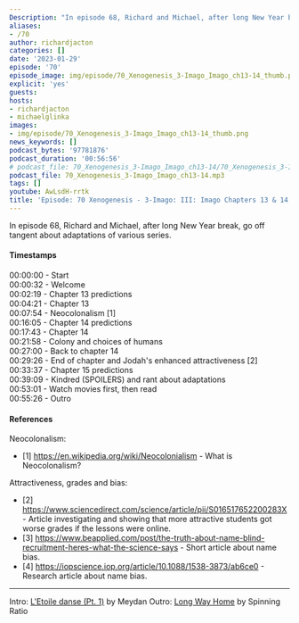 ```yaml
---
Description: "In episode 68, Richard and Michael, after long New Year break, go off tangent about adaptations of various series."
aliases:
- /70
author: richardjacton
categories: []
date: '2023-01-29'
episode: '70'
episode_image: img/episode/70_Xenogenesis_3-Imago_Imago_ch13-14_thumb.png
explicit: 'yes'
guests:
hosts:
- richardjacton
- michaelglinka
images:
- img/episode/70_Xenogenesis_3-Imago_Imago_ch13-14_thumb.png
news_keywords: []
podcast_bytes: '97781876'
podcast_duration: '00:56:56'
# podcast_file: 70_Xenogenesis_3-Imago_Imago_ch13-14/70_Xenogenesis_3-Imago_Imago_ch13-14.mp3
podcast_file: 70_Xenogenesis_3-Imago_Imago_ch13-14.mp3
tags: []
youtube: AwLsdH-rrtk
title: 'Episode: 70 Xenogenesis - 3-Imago: III: Imago Chapters 13 & 14'
---
```


In episode 68, Richard and Michael, after long New Year break, go off tangent about adaptations of various series.

#### Timestamps

00:00:00 - Start\
00:00:32 - Welcome\
00:02:19 - Chapter 13 predictions\
00:04:21 - Chapter 13\
00:07:54 - Neocolonalism [1]\
00:16:05 - Chapter 14 predictions\
00:17:43 - Chapter 14\
00:21:58 - Colony and choices of humans\
00:27:00 - Back to chapter 14\
00:29:26 - End of chapter and Jodah's enhanced attractiveness [2] \
00:33:37 - Chapter 15 predictions\
00:39:09 - Kindred (SPOILERS) and rant about adaptations\
00:53:01 - Watch movies first, then read\
00:55:26 - Outro

#### References

Neocolonalism:
- [1] https://en.wikipedia.org/wiki/Neocolonialism - What is Neocolonalism?

Attractiveness, grades and bias:
- [2] https://www.sciencedirect.com/science/article/pii/S016517652200283X - Article investigating and showing that more attractive students got worse grades if the lessons were online.
- [3] https://www.beapplied.com/post/the-truth-about-name-blind-recruitment-heres-what-the-science-says - Short article about name bias.
- [4] https://iopscience.iop.org/article/10.1088/1538-3873/ab6ce0 - Research article about name bias.

---
Intro: [L'Etoile danse (Pt. 1)](https://freemusicarchive.org/music/Meydan/Havor/6-_LEtoile_danse_Pt_1_1738) by Meydan
Outro: [Long Way Home](https://freemusicarchive.org/music/Spinning_Ratio/Long_Way_Home/Long_Way_Home) by Spinning Ratio
